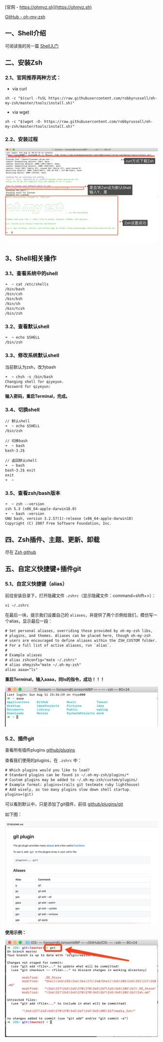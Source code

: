 
[官网 - https://ohmyz.sh](https://ohmyz.sh)

[GitHub - oh-my-zsh](https://github.com/robbyrussell/oh-my-zsh)


## 一、Shell介绍

可阅读我的另一篇 [Shell入门](https://github.com/lionsom/iOS-/blob/master/Shell学习/Shell入门.md)

## 二、安装Zsh

### 2.1、官网推荐两种方式：

* via curl

```
sh -c "$(curl -fsSL https://raw.githubusercontent.com/robbyrussell/oh-my-zsh/master/tools/install.sh)"
```

* via wget

```
sh -c "$(wget -O- https://raw.githubusercontent.com/robbyrussell/oh-my-zsh/master/tools/install.sh)"
```

### 2.2、安装过程

![](media_Zsh/001.png)


## 3、Shell相关操作

### 3.1、查看系统中的shell

```
➜  ~ cat /etc/shells 
/bin/bash
/bin/csh
/bin/ksh
/bin/sh
/bin/tcsh
/bin/zsh
```

### 3.2、查看默认shell

```
➜  ~ echo $SHELL
/bin/zsh
```

### 3.3、修改系统默认shell

当前默认为zsh，改为bash

```
➜  ~ chsh -s /bin/bash
Changing shell for qiyeyun.
Password for qiyeyun: 
```

**输入密码，重启Terminal，完成。**

### 3.4、切换shell

```
// 默认shell
➜  ~ echo $SHELL
/bin/zsh

// 切换bash
➜  ~ bash
bash-3.2$ 

// 返回默认shell
➜  ~ bash
bash-3.2$ exit
exit
➜  ~ 
```

### 3.5、查看zsh/bash版本

```
➜  ~ zsh --version
zsh 5.3 (x86_64-apple-darwin18.0)
➜  ~ bash -version
GNU bash, version 3.2.57(1)-release (x86_64-apple-darwin18)
Copyright (C) 2007 Free Software Foundation, Inc.
```

## 四、Zsh插件、主题、更新、卸载

尽在 [Zsh github](https://github.com/robbyrussell/oh-my-zsh)

## 五、自定义快捷键+插件git

### 5.1、自定义快捷键（alias）

前往安装目录下，打开隐藏文件 `.zshrc`（显示隐藏文件：command+shift+>）： 

```
vi ~/.zshrc
```

在最后一块，提示我们设置自己的 `aliases`，并提供了两个示例给我们，模仿写一个alias，显示最后一段：

```
# Set personal aliases, overriding those provided by oh-my-zsh libs,
# plugins, and themes. Aliases can be placed here, though oh-my-zsh
# users are encouraged to define aliases within the ZSH_CUSTOM folder.
# For a full list of active aliases, run `alias`.
#
# Example aliases
# alias zshconfig="mate ~/.zshrc"
# alias ohmyzsh="mate ~/.oh-my-zsh"
alias aaaa="ls"
```

**重启Terminal，输入aaaa，同ls的指令，成功！！！**

![](media_Zsh/002.png)

### 5.2、插件git

查看所有插件plugins [github/plugins](https://github.com/robbyrussell/oh-my-zsh/tree/master/plugins)

查看我们使用的plugins，在 `.zshrc` 中：

```
# Which plugins would you like to load?
# Standard plugins can be found in ~/.oh-my-zsh/plugins/*
# Custom plugins may be added to ~/.oh-my-zsh/custom/plugins/
# Example format: plugins=(rails git textmate ruby lighthouse)
# Add wisely, as too many plugins slow down shell startup.
plugins=(git)
```

可以看到默认中，只是添加了git插件，前往 [github/plugins/git](https://github.com/robbyrussell/oh-my-zsh/tree/master/plugins/git)

如下图：

![](media_Zsh/003.png)

**使用示例：**

![](media_Zsh/004.png)







